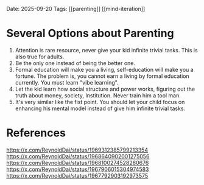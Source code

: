 Date: 2025-09-20
Tags: [[parenting]] [[mind-iteration]]

# Several Options about Parenting

1. Attention is rare resource, never give your kid infinite trivial  tasks. This is also true for adults.
2. Be the only one instead of being the better one.
3. Formal education will make you a living, self-education will make you a fortune. The problem is, you cannot earn a living by formal education currently. You must learn "vibe learning".
4. Let the kid learn how social structure and power works, figuring out the truth about money, society, Institution. Never train him a tool man.
5. It's very similar like the fist point. You should let your child focus on enhancing his mental model instead of give him infinite trivial tasks.


# References
https://x.com/ReynoldDai/status/1969312385799213354
https://x.com/ReynoldDai/status/1968640902001275056
https://x.com/ReynoldDai/status/1968100274528280676
https://x.com/ReynoldDai/status/1967906015304974583
https://x.com/ReynoldDai/status/1967792903192973575